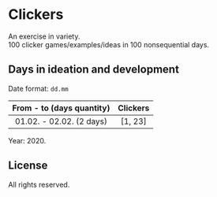# Clickers

An exercise in variety.  
100 clicker games/examples/ideas in 100 nonsequential days.

## Days in ideation and development

Date format: `dd.mm`

From - to (days quantity) | Clickers
:---: | :---:
01.02. - 02.02. (2 days) | [1, 23]

Year: 2020.

## License

All rights reserved.
